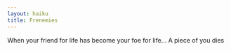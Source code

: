 ```yaml
---
layout: haiku
title: Frenemies
---
```


When your friend for life
has become your foe for life...
A piece of you dies

